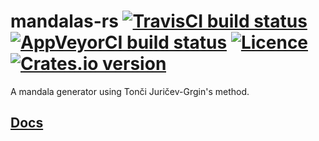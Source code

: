 # mandalas-rs [![TravisCI build status](https://travis-ci.org/nabijaczleweli/mandalas-rs.svg?branch=master)](https://travis-ci.org/nabijaczleweli/mandalas-rs) [![AppVeyorCI build status](https://ci.appveyor.com/api/projects/status/gihrkh7pis9l9god/branch/master?svg=true)](https://ci.appveyor.com/project/nabijaczleweli/mandalas-rs/branch/master) [![Licence](https://img.shields.io/badge/license-MIT-blue.svg?style=flat)](LICENSE) [![Crates.io version](http://meritbadge.herokuapp.com/mandalas)](https://crates.io/crates/mandalas)
A mandala generator using Tonči Juričev-Grgin's method.

## [Docs](https://cdn.rawgit.com/nabijaczleweli/mandalas-rs/doc/mandalas/index.html)
